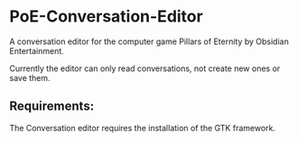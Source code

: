 PoE-Conversation-Editor
=======================

A conversation editor for the computer game Pillars of Eternity by Obsidian Entertainment.

Currently the  editor can only read conversations, not create new ones or save them.

Requirements:
-------------

The Conversation editor requires the installation of the GTK framework.